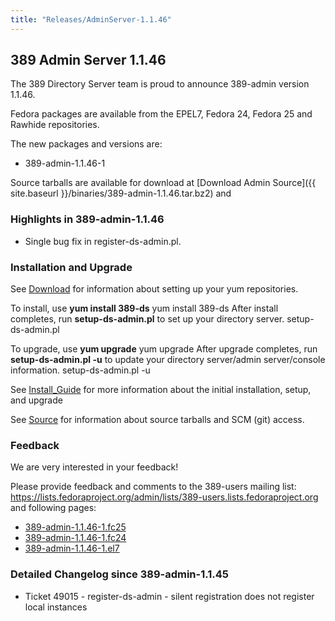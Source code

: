 ```yaml
---
title: "Releases/AdminServer-1.1.46"
---
```

389 Admin Server 1.1.46
-----------------------------

The 389 Directory Server team is proud to announce 389-admin version 1.1.46.

Fedora packages are available from the EPEL7, Fedora 24, Fedora 25 and Rawhide repositories.

The new packages and versions are:

-   389-admin-1.1.46-1

Source tarballs are available for download at [Download Admin Source]({{ site.baseurl }}/binaries/389-admin-1.1.46.tar.bz2) and 

### Highlights in 389-admin-1.1.46

-   Single bug fix in register-ds-admin.pl.

### Installation and Upgrade

See [Download](../download.html) for information about setting up your yum repositories.

To install, use **yum install 389-ds** yum install 389-ds After install completes, run **setup-ds-admin.pl** to set up your directory server. setup-ds-admin.pl

To upgrade, use **yum upgrade** yum upgrade After upgrade completes, run **setup-ds-admin.pl -u** to update your directory server/admin server/console information. setup-ds-admin.pl -u

See [Install\_Guide](../legacy/install-guide.html) for more information about the initial installation, setup, and upgrade

See [Source](../development/source.html) for information about source tarballs and SCM (git) access.

### Feedback

We are very interested in your feedback!

Please provide feedback and comments to the 389-users mailing list: <https://lists.fedoraproject.org/admin/lists/389-users.lists.fedoraproject.org> and following pages:

-   [389-admin-1.1.46-1.fc25](https://bodhi.fedoraproject.org/updates/FEDORA-2016-9b83b14ff5)
-   [389-admin-1.1.46-1.fc24](https://bodhi.fedoraproject.org/updates/FEDORA-2016-0b00fb5555)
-   [389-admin-1.1.46-1.el7](https://bodhi.fedoraproject.org/updates/FEDORA-EPEL-2016-7b134b993d)


### Detailed Changelog since 389-admin-1.1.45

-   Ticket 49015 - register-ds-admin - silent registration does not register local instances


